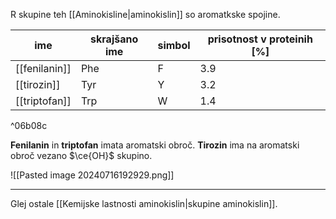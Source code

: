 R skupine teh [[Aminokisline|aminokislin]] so aromatkske spojine. 

| ime           | skrajšano ime | simbol | prisotnost v proteinih \[%] |
| ------------- | ------------- | ------ | --------------------------- |
| [[fenilanin]] | Phe           | F      | 3.9                         |
| [[tirozin]]   | Tyr           | Y      | 3.2                         |
| [[triptofan]] | Trp           | W      | 1.4                         |

^06b08c

**Fenilanin** in **triptofan** imata aromatski obroč.
**Tirozin** ima na aromatski obroč vezano $\ce{OH}$ skupino.

![[Pasted image 20240716192929.png]]

---

Glej ostale [[Kemijske lastnosti aminokislin|skupine aminokislin]].